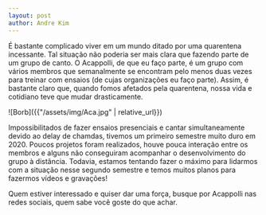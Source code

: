 ```yaml
---
layout: post
author: Andre Kim
---
```

 
É bastante complicado viver em um mundo ditado por uma quarentena incessante. Tal situação não poderia ser mais clara que fazendo parte de um grupo de canto. O Acappolli, de que eu faço parte, é um grupo com vários membros que semanalmente se encontram pelo menos duas vezes para treinar com ensaios (de cujas organizações eu faço parte). Assim, é bastante claro que, quando fomos afetados pela quarentena, nossa vida e cotidiano teve que mudar drasticamente.

![Borb]({{"/assets/img/Aca.jpg" | relative_url}})  


Impossibilitados de fazer ensaios presenciais e cantar simultaneamente devido ao delay de chamdas, tivemos um primeiro semestre muito duro em 2020. Poucos projetos foram realizados, houve pouca interação entre os membros e alguns não conseguiram acompanhar o desenvolvimento do grupo à distância. Todavia, estamos tentando fazer o máximo para lidarmos com a situação nesse segundo semestre e temos muitos planos para fazermos vídeos e gravações!

Quem estiver interessado e quiser dar uma força, busque por Acappolli nas redes sociais, quem sabe você goste do que achar.
